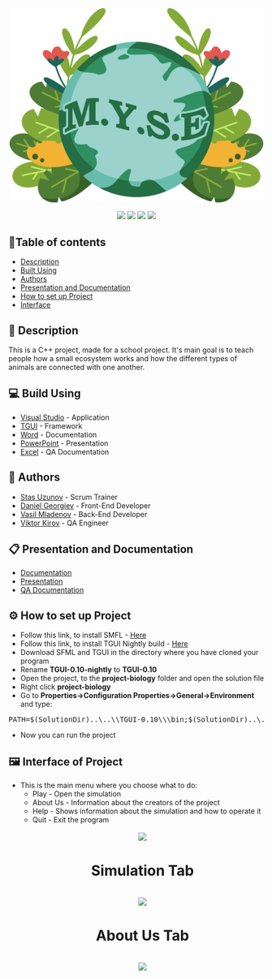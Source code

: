 <p align = "center">
    <img src="project-biology/src/logo.png" width = 500 >
</p>

<div align = "center">
    <img src = "https://img.shields.io/github/languages/count/codingburgas/2122-10-biology-M.Y.S.E
?style=for-the-badge">
    <img src = "https://img.shields.io/github/contributors/codingburgas/2122-10-biology-M.Y.S.E?style=for-the-badge">
    <img src = "https://img.shields.io/github/repo-size/codingburgas/2122-10-biology-M.Y.S.E?style=for-the-badge">
  <img src = "https://img.shields.io/github/last-commit/codingburgas/2122-10-biology-M.Y.S.E?style=for-the-badge">
</div>

## 📝Table of contents
- [Description](#description)
- [Built Using](#built_using)
- [Authors](#authors)
- [Presentation and Documentation](#documentation)
- [How to set up Project](#set_up)   
- [Interface](interface)

## 📖 Description <a name = "description"></a>
This is a C++ project, made for a school project. It's main goal is to teach people how a small ecosystem works and how the different types of animals are connected with one another.

## 💻 Build Using <a name="built_using"></a>
- [Visual Studio](https://visualstudio.microsoft.com/) - Application
- [TGUI](https://tgui.eu/) - Framework
- [Word](https://www.microsoft.com/en-us/microsoft-365/word) - Documentation
- [PowerPoint](https://www.microsoft.com/en-us/microsoft-365/powerpoint) - Presentation
- [Excel](https://www.microsoft.com/en-us/microsoft-365/excel) - QA Documentation

## 👥 Authors <a name="authors"></a>
- [Stas Uzunov](https://github.com/SSUzunov19) - Scrum Trainer 
- [Daniel Georgiev](https://github.com/DZGeorgiev19) - Front-End Developer
- [Vasil Mladenov](https://github.com/VLMladenov19) - Back-End Developer
- [Viktor Kirov](https://github.com/VRKirov19) - QA Engineer

## 📋 Presentation and Documentation <a name="documentation"></a>
+ <a href = "">Documentation</a>
+ <a href = "https://codingburgas-my.sharepoint.com/:p:/g/personal/vlmladenov19_codingburgas_bg/EWDQwVTjrwZPst6mDR1JLxIBPNWBcML3ReJ1F2XE0PsZ2g?e=l1jPOq">Presentation</a>
+ <a href = "https://codingburgas-my.sharepoint.com/:x:/g/personal/vlmladenov19_codingburgas_bg/EVW6aeq0eqtOqdmL3zHF0u4BE_aZrdrRtKRhO8NDQ95YIg?e=ZxVUZf">QA Documentation</a>

## ⚙️ How to set up Project <a name="set_up"></a>
- Follow this link, to install SMFL - <a href="https://github.com/SFML/SFML">Here</a> 
- Follow this link, to install TGUI Nightly build - <a href="https://github.com/texus/TGUI">Here</a>
- Download SFML and TGUI in the directory where you have cloned your program
- Rename **TGUI-0.10-nightly** to **TGUI-0.10**
- Open the project, to the **project-biology** folder and open the solution file
- Right click **project-biology** 
- Go to **Properties->Configuration Properties->General->Environment** and type:
<pre>PATH=$(SolutionDir)..\..\\TGUI-0.10\\\bin;$(SolutionDir)..\..\SFML-2.5.1\bin**</pre>
- Now you can run the project

## 🖼️ Interface of Project <a name="interface"></a>
- Тhis is the main menu where you choose what to do:
     * Play - Open the simulation
     * About Us - Information about the creators of the project
     * Help - Shows information about the simulation and how to operate it                   
     * Quit - Еxit the program
    <div align="center">
    <br>                                 
    <img src="https://cdn.discordapp.com/attachments/958758286902063159/972941932282126367/unknown.png" width=600>
    <br>
    <h1>  Simulation Tab  </h1>
    <br> 
   <img src="https://cdn.discordapp.com/attachments/958758286902063159/972941730687107103/unknown.png" width=600>
    <br>
    <h1> About Us Tab </h1>
     <br>
     <img src= "https://cdn.discordapp.com/attachments/958758286902063159/972950033861320704/about-us.png" width=600>
       <br>
       </div>